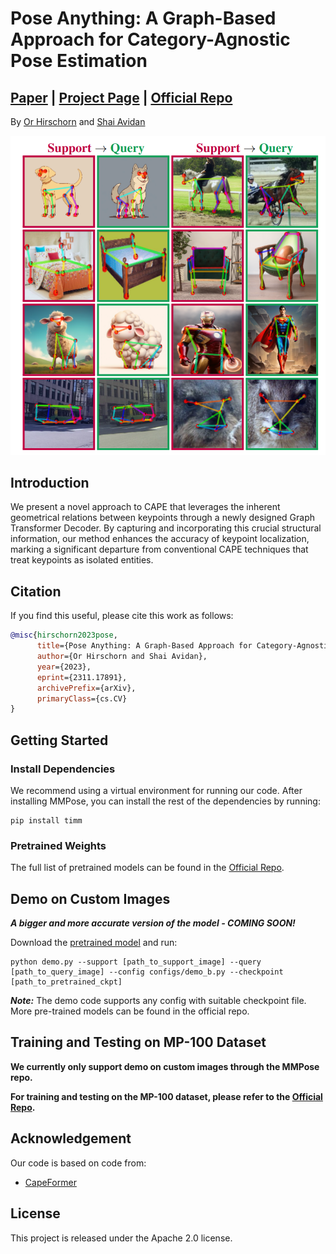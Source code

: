 # Pose Anything: A Graph-Based Approach for Category-Agnostic Pose Estimation

## [Paper](https://arxiv.org/pdf/2311.17891.pdf) | [Project Page](https://orhir.github.io/pose-anything/) | [Official Repo](https://github.com/orhir/PoseAnything)

By [Or Hirschorn](https://scholar.google.co.il/citations?user=GgFuT_QAAAAJ&hl=iw&oi=ao)
and [Shai Avidan](https://scholar.google.co.il/citations?hl=iw&user=hpItE1QAAAAJ)

![Teaser Figure](Pose_Anything_Teaser.png)

## Introduction

We present a novel approach to CAPE that leverages the inherent geometrical
relations between keypoints through a newly designed Graph Transformer Decoder.
By capturing and incorporating this crucial structural information, our method
enhances the accuracy of keypoint localization, marking a significant departure
from conventional CAPE techniques that treat keypoints as isolated entities.

## Citation

If you find this useful, please cite this work as follows:

```bibtex
@misc{hirschorn2023pose,
      title={Pose Anything: A Graph-Based Approach for Category-Agnostic Pose Estimation},
      author={Or Hirschorn and Shai Avidan},
      year={2023},
      eprint={2311.17891},
      archivePrefix={arXiv},
      primaryClass={cs.CV}
}
```

## Getting Started

### Install Dependencies

We recommend using a virtual environment for running our code.
After installing MMPose, you can install the rest of the dependencies by
running:

```
pip install timm
```

### Pretrained Weights

The full list of pretrained models can be found in
the [Official Repo](https://github.com/orhir/PoseAnything).

## Demo on Custom Images

***A bigger and more accurate version of the model - COMING SOON!***

Download
the [pretrained model](https://drive.google.com/file/d/1RT1Q8AMEa1kj6k9ZqrtWIKyuR4Jn4Pqc/view?usp=drive_link)
and run:

```
python demo.py --support [path_to_support_image] --query [path_to_query_image] --config configs/demo_b.py --checkpoint [path_to_pretrained_ckpt]
```

***Note:*** The demo code supports any config with suitable checkpoint file.
More pre-trained models can be found in the official repo.

## Training and Testing on MP-100 Dataset

**We currently only support demo on custom images through the MMPose repo.**

**For training and testing on the MP-100 dataset, please refer to
the [Official Repo](https://github.com/orhir/PoseAnything).**

## Acknowledgement

Our code is based on code from:

- [CapeFormer](https://github.com/flyinglynx/CapeFormer)

## License

This project is released under the Apache 2.0 license.

